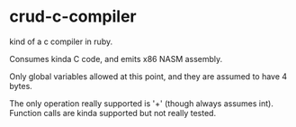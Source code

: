 crud-c-compiler
===============

kind of a c compiler in ruby.

Consumes kinda C code, and emits x86 NASM assembly.

Only global variables allowed at this point, and they are assumed to have 4 bytes.

The only operation really supported is '+' (though always assumes int).
Function calls are kinda supported but not really tested.
